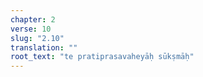 ```yaml
---
chapter: 2
verse: 10
slug: "2.10"
translation: ""
root_text: "te pratiprasavaheyāḥ sūkṣmāḥ"
---
```


